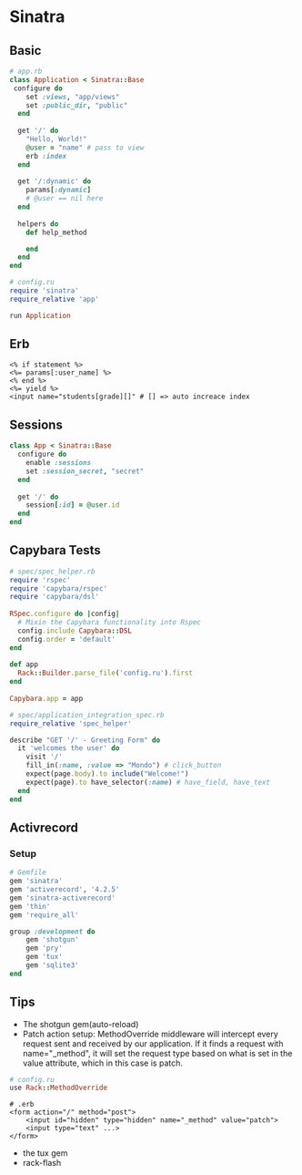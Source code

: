 # Sinatra
## Basic
```ruby
# app.rb
class Application < Sinatra::Base
 configure do
  	set :views, "app/views"
  	set :public_dir, "public"
  end
  
  get '/' do
    "Hello, World!"
    @user = "name" # pass to view
    erb :index
  end
  
  get '/:dynamic' do
    params[:dynamic]
    # @user == nil here
  end
  
  helpers do
    def help_method

    end
  end
end
```
```ruby
# config.ru
require 'sinatra'
require_relative 'app'

run Application
```

## Erb
```erb
<% if statement %>
<%= params[:user_name] %>
<% end %>
<%= yield %>
<input name="students[grade][]" # [] => auto increace index
```

## Sessions
```ruby
class App < Sinatra::Base
  configure do
    enable :sessions
    set :session_secret, "secret"
  end
  
  get '/' do
    session[:id] = @user.id
  end
end
```

## Capybara Tests
```ruby
# spec/spec_helper.rb
require 'rspec'
require 'capybara/rspec'
require 'capybara/dsl'
 
RSpec.configure do |config|
  # Mixin the Capybara functionality into Rspec
  config.include Capybara::DSL
  config.order = 'default'
end
 
def app
  Rack::Builder.parse_file('config.ru').first
end
 
Capybara.app = app
```
```ruby
# spec/application_integration_spec.rb
require_relative 'spec_helper'

describe "GET '/' - Greeting Form" do
  it 'welcomes the user' do
    visit '/'
    fill_in(:name, :value => "Mondo") # click_button
    expect(page.body).to include("Welcome!")
    expect(page).to have_selector(:name) # have_field, have_text
  end
end
```

## Activrecord
### Setup
```ruby
# Gemfile
gem 'sinatra'
gem 'activerecord', '4.2.5'
gem 'sinatra-activerecord'
gem 'thin'
gem 'require_all'

group :development do
    gem 'shotgun'
    gem 'pry'
    gem 'tux'
    gem 'sqlite3'
end
```

## Tips
- The shotgun gem(auto-reload)
- Patch action setup: MethodOverride middleware will intercept every request sent and received by our application. If it finds a request with name="_method", it will set the request type based on what is set in the value attribute, which in this case is patch.
```ruby
# config.ru
use Rack::MethodOverride
```
```erb
# .erb
<form action="/" method="post">
    <input id="hidden" type="hidden" name="_method" value="patch">
    <input type="text" ...>
</form>
```
- the tux gem
- rack-flash